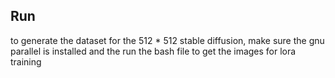 ## Run
to generate the dataset for the 512 * 512 stable diffusion, 
make sure the gnu parallel is installed and the run the bash file 
to get the images for lora training 
